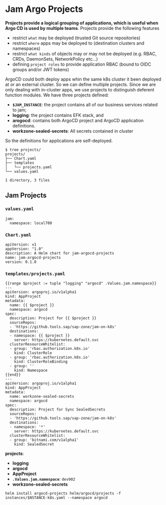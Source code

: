# Jam Argo Projects

**Projects provide a logical grouping of applications, which is useful when Argo CD is used by multiple teams**. Projects provide the following features

* restrict `what` may be deployed (trusted Git source repositories)
* restrict `where` apps may be deployed to (destination clusters and namespaces)
* restrict `what kinds` of objects may or may not be deployed (e.g. RBAC, CRDs, DaemonSets, NetworkPolicy etc...)
* defining `project roles` to provide application RBAC (bound to OIDC groups and/or JWT tokens)

ArgoCD could both deploy apps whin the same k8s cluster it been deployed at or an external cluster. So we can define multiple projects. Since we are only dealing with in-cluster apps, we use projects to distinguish deferent function modules. We have three projects defined: 

* **`$JAM_INSTANCE`**: the project contains all of our business services related to jam; 
* **logging**: the project contains EFK stack, and 
* **arogocd**: contains both ArgoCD project and ArgoCD application definitions. 
* **workzone-sealed-secrets**: All secrets contained in cluster

So the definitions for applications are self-deployed.

```
$ tree projects/
projects/
├── Chart.yaml
├── templates
│   └── projects.yaml
└── values.yaml

1 directory, 3 files
```


## Jam Projects

### `values.yaml`

```
jam:
  namespace: local700
```

### `Chart.yaml`

```
apiVersion: v1
appVersion: "1.0"
description: A Helm chart for jam-argocd-projects
name: jam-argocd-projects
version: 0.1.0
```

### `templates/projects.yaml`

```
{{range $project := tuple "logging" "argocd" .Values.jam.namespace}}
---
apiVersion: argoproj.io/v1alpha1
kind: AppProject
metadata:
  name: {{ $project }}
  namespace: argocd
spec:
  description: Project for {{ $project }}
  sourceRepos:
  - 'https://github.tools.sap/sap-zone/jam-on-k8s'
  destinations:
  - namespace: {{ $project }}
    server: https://kubernetes.default.svc
  clusterResourceWhitelist:
  - group: 'rbac.authorization.k8s.io'
    kind: ClusterRole
  - group: 'rbac.authorization.k8s.io'
    kind: ClusterRoleBinding
  - group: ''
    kind: Namespace
{{end}}
---
apiVersion: argoproj.io/v1alpha1
kind: AppProject
metadata:
  name: workzone-sealed-secrets
  namespace: argocd
spec:
  description: Project for Sync SealedSecrets
  sourceRepos:
  - 'https://github.tools.sap/sap-zone/jam-on-k8s'
  destinations:
  - namespace: '*'
    server: https://kubernetes.default.svc
  clusterResourceWhitelist:
  - group: 'bitnami.com/v1alpha1'
    kind: SealedSecret
```

**projects**:

* **logging**
* **argocd**
* **AppProject**
* **`.Values.jam.namespace`**: `dev902`
* **workzone-sealed-secrets**

```
helm install argocd-projects helm/argocd/projects -f instances/$NSTANCE-k8s.yaml --namespace argocd
```
